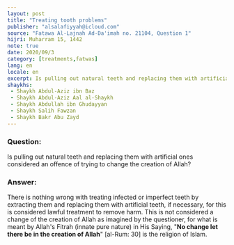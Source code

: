 ```yaml
---
layout: post
title: "Treating tooth problems"
publisher: "alsalafiyyah@icloud.com"
source: "Fatawa Al-Lajnah Ad-Da'imah no. 21104, Question 1"
hijri: Muharram 15, 1442
note: true
date: 2020/09/3
category: [treatments,fatwas]
lang: en
locale: en
excerpt: Is pulling out natural teeth and replacing them with artificial ones considered an offence of trying to change the creation of Allah?
shaykhs: 
 - Shaykh Abdul-Aziz ibn Baz
 - Shaykh Abdul-Aziz Aal al-Shaykh
 - Shaykh Abdullah ibn Ghudayyan
 - Shaykh Salih Fawzan
 - Shaykh Bakr Abu Zayd
---
```


### Question:
Is pulling out natural teeth and replacing them with artificial ones considered an offence of trying to change the creation of Allah? 

### Answer:
There is nothing wrong with treating infected or imperfect teeth by extracting them and replacing them with artificial teeth, if necessary, for this is considered lawful treatment to remove harm. This is not considered a change of the creation of Allah as imagined by the questioner, for what is meant by Allah's Fitrah (innate pure nature) in His Saying, "**No change let there be in the creation of Allah**" [al-Rum: 30] is the religion of Islam.
